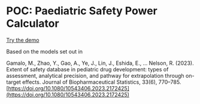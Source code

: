 # POC: Paediatric Safety Power Calculator

[Try the demo](https://gravesti.github.io/safetypower-poc/site/index.html)

Based on the models set out in

Gamalo, M., Zhao, Y., Gao, A., Ye, J., Lin, J., Eshida, E., … Nelson, R. (2023). 
Extent of safety database in pediatric drug development: types of assessment, analytical precision, and pathway for extrapolation through on-target effects. Journal of Biopharmaceutical Statistics, 33(6), 770–785. 
[https://doi.org/10.1080/10543406.2023.2172425](https://doi.org/10.1080/10543406.2023.2172425)
